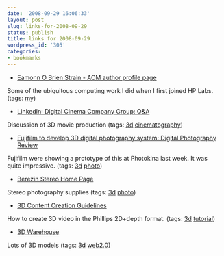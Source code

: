 ```yaml
---
date: '2008-09-29 16:06:33'
layout: post
slug: links-for-2008-09-29
status: publish
title: links for 2008-09-29
wordpress_id: '305'
categories:
- bookmarks
---
```


  * [Eamonn O Brien Strain - ACM author profile page](http://portal.acm.org/author_page.cfm?id=81100121981&coll=GUIDE&dl=GUIDE&trk=0)


Some of the ubiquitous computing work I did when I first joined HP Labs. (tags: [my](http://delicious.com/eob/my))


  * [LinkedIn: Digital Cinema Company Group: Q&A](http://www.linkedin.com/groupAnswers?viewQuestionAndAnswers=&gid=3671&discussionID=31596&sik=1222661211098&trk=ug_qa_q&goback=%2Eana_3671_1222661211097_1%2Eana_3671_1222661211098_2)


Discussion of 3D movie production (tags: [3d](http://delicious.com/eob/3d) [cinematography](http://delicious.com/eob/cinematography))


  * [Fujifilm to develop 3D digital photography system: Digital Photography Review](http://www.dpreview.com/news/0809/08092209fujifilm3D.asp)


Fujifilm were showing a prototype of this at Photokina last week.  It was quite impressive. (tags: [3d](http://delicious.com/eob/3d) [photo](http://delicious.com/eob/photo))


  * [Berezin Stereo Home Page](http://www.berezin.com/3d/Default.htm)


Stereo photography supplies (tags: [3d](http://delicious.com/eob/3d) [photo](http://delicious.com/eob/photo))


  * [3D Content Creation Guidelines](http://www.wowvx.com/assets/Downloadablefile/3D-Content-Creation-Notes-15363.pdf)


How to create 3D video in the Phillips 2D+depth format. (tags: [3d](http://delicious.com/eob/3d) [tutorial](http://delicious.com/eob/tutorial))


  * [3D Warehouse](http://sketchup.google.com/3dwarehouse/)


Lots of 3D models (tags: [3d](http://delicious.com/eob/3d) [web2.0](http://delicious.com/eob/web2.0))




